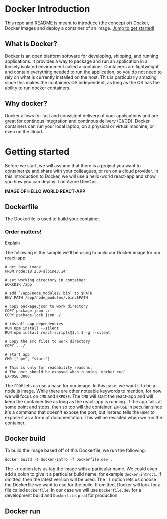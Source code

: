 # Docker Introduction
This repo and README is meant to introduce (the concept of) Docker, Docker images and deploy a container of an image.
[Jump to get started!](#getting-started) 

## What is Docker?
Docker is an open platform software for developing, shipping, and running applications. It provides a way to package and run an application in a loosely isolated environment called a container. Containers are lightweight and contain everything needed to run the application, so you do not need to rely on what is currently installed on the host. This is particularly amazing since this makes the containers OS independent, as long as the OS has the ability to run docker containers.

## Why docker? 
Docker allows for fast and consistent delivery of your applications and are great for continous integration and continous delivery (CI/CD). Docker containers can run your local laptop, on a physical or virtual machine, or even on the cloud.


<h1 id="getting-started">Getting started</h1>
Before we start, we will assume that there is a project you want to containerize and share with your colleagues, or run on a cloud provider. In this introduction to Docker, we will use a hello-world react-app and show you how you can deploy it on Azure DevOps.

__IMAGE OF HELLO WORLD REACT-APP__

## Dockerfile
The Dockerfile is used to build your container. 

### Order matters!
Explain


The following is the sample we'll be using to build our Docker image for our react-app:
```Docker
# get base image
FROM node:18.2.0-alpine3.14

# set working directory in container
WORKDIR /app

# add `/app/node_modules/.bin` to $PATH
ENV PATH /app/node_modules/.bin:$PATH

# copy package.json to work directory
COPY package.json ./
COPY package-lock.json ./

# install app dependencies
RUN npm install --silent
RUN npm install react-scripts@3.4.1 -g --silent

# Copy the src files to work directory
COPY . ./

# start app
CMD ["npm", "start"]

# This is only for readability reasons. 
# The port should be exposed when running `docker run`
EXPOSE 3000
```

The `FROM` lets us use a base for our image. In this case, we want it to be a node.js image. While there are other noteable keywords to mention, for now we will focus on `CMD` and `EXPOSE`. The `CMD` will start the react-app and will keep the container live as long as the react-app is running. If the app fails at some point and stops, then so too will the container. `EXPOSE` in peculiar since it's a command that doesn't expose the port, but instead tells the user to expose it as a form of documentation. This will be revisited when we run the container.


## Docker build
To build the image based off of this Dockerfile, we run the following:  

`docker build -t docker-intro -f Dockerfile.dev .`  

The `-t` option lets us tag the image with a particular name. We could even add a colon to give it a particular build name, for example `docker-intro:1`. If omitted, then the latest version will be used. 
The `-f` option lets us choose the Dockerfile we want to use for the build. If omitted, Docker will look for a file called `Dockerfile`. In our case we will use `Dockerfile.dev` for a development build and `Dockerfile.prod` for production.

## Docker run